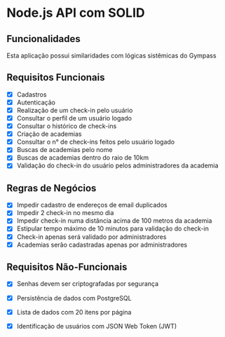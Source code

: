 # Node.js API com SOLID

## Funcionalidades

Esta aplicação possui similaridades com lógicas sistêmicas do Gympass

## Requisitos Funcionais

- [x] Cadastros
- [x] Autenticação
- [x] Realização de um check-in pelo usuário
- [x] Consultar o perfil de um usuário logado
- [x] Consultar o histórico de check-ins
- [x] Criação de academias
- [x] Consultar o n° de check-ins feitos pelo usuário logado
- [x] Buscas de academias pelo nome
- [x] Buscas de academias dentro do raio de 10km
- [x] Validação do check-in do usuário pelos administradores da academia

## Regras de Negócios

- [x] Impedir cadastro de endereços de email duplicados
- [x] Impedir 2 check-in no mesmo dia
- [x] Impedir check-in numa distância acima de 100 metros da academia
- [x] Estipular tempo máximo de 10 minutos para validação do check-in
- [x] Check-in apenas será validado por administradores
- [x] Academias serão cadastradas apenas por administradores

## Requisitos Não-Funcionais

- [x] Senhas devem ser criptografadas por segurança
- [x] Persistência de dados com PostgreSQL
- [x] Lista de dados com 20 itens por página

- [x] Identificação de usuários com JSON Web Token (JWT)
